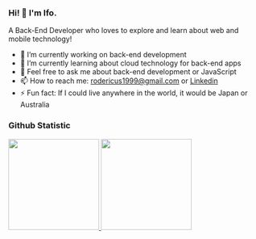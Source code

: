 ### Hi! 👋 I'm Ifo.

A Back-End Developer who loves to explore and learn about web and mobile technology!

- 🔭 I’m currently working on back-end development
- 🌱 I’m currently learning about cloud technology for back-end apps
- 💬 Feel free to ask me about back-end development or JavaScript
- 📫 How to reach me: rodericus1999@gmail.com or [Linkedin](https://www.linkedin.com/in/rodericus-ifo-krista-120399)
- ⚡ Fun fact: If I could live anywhere in the world, it would be Japan or Australia

### Github Statistic
<p align="left">
<a href="https://github.com/dimasmds">
  <img height="180em" src="https://github-readme-stats-eight-theta.vercel.app/api?username=rodericusifo&show_icons=true&theme=algolia&include_all_commits=true&count_private=true"/>
  <img height="180em" src="https://github-readme-stats-eight-theta.vercel.app/api/top-langs/?username=rodericusifo&layout=compact&langs_count=8&theme=algolia"/>
</a>
</p>
